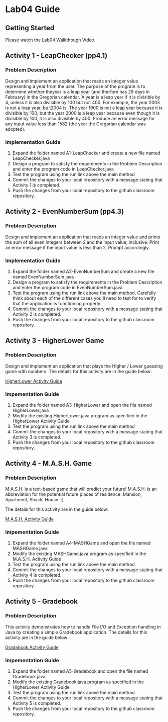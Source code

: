 # Lab04 Guide
## Getting Started
Please watch the Lab04 Walkthough Video.  
## Activity 1 - LeapChecker (pp4.1)
### Problem Description
Design and implement an application that reads an integer value representing a year from the user.  The purpose of the program is to determine whether theyear is a leap year (and therfore has 29 days in February) in the Gregorian calendar.  A year is a leap year if it is divisible by 4, unless it is also divisible by 100 but not 400.  For example, the year 2003 is not a leap year, bu t2004 is.  The year 1900 is not a leap year because it is divisible by 100, but the year 2000 is a leap year because even though it is divisible by 100, it is also divisible by 400. Produce an error message for any input value less than 1582 (the year the Gregorian calendar was adopted).
### Implementation Guide
1. Expand the folder named A1-LeapChecker and create a new file named LeapChecker.java
2. Design a program to satisfy the requirements in the Problem Description and enter the program code in LeapChecker.java
3. Test the program using the run link above the main method
4. Commit the changes to your local repository with a message stating that Activity 1 is completed.
5. Push the changes from your local repository to the github classroom repository.

## Activity 2 - EvenNumberSum (pp4.3)
### Problem Description
Design and implement an application that reads an integer value and prints the sum of all even integers between 2 and the input value, inclusive. Print an error message if the input value is less than 2. Prompt accordingly.


### Implementation Guide
1. Expand the folder named A2-EvenNumberSum and create a new file named EvenNumberSum.java
2. Design a program to satisfy the requirements in the Problem Description and enter the program code in EvenNumberSum.java
3. Test the program using the run link above the main method. Carefully think about each of the different cases you'll need to test for to verify that the application is functioning properly.
4. Commit the changes to your local repository with a message stating that Activity 2 is completed.
5. Push the changes from your local repository to the github classroom repository.

## Activity 3 - HigherLower Game
### Problem Description
Design and implement an application that plays the Higher / Lower guessing game with numbers. The details for this activity are in the guide below:

[HigherLower Activity Guide](https://docs.google.com/document/d/1V6xuHAUCOLSEpzxm5OF1Vh3zcdgl2m78AIo3S-NFY_U/edit?usp=sharing)

### Impementation Guide
1. Expand the folder named A3-HigherLower and open the file named HigherLower.java
2. Modify the existing HigherLower.java program as specified in the HigherLower Activity Guide
3. Test the program using the run link above the main method
4. Commit the changes to your local repository with a message stating that Activity 3 is completed.
5. Push the changes from your local repository to the github classroom repository.


## Activity 4 - M.A.S.H. Game
### Problem Description
M.A.S.H. is a text-based game that will predict your future!  M.A.S.H. is an abbreviation for the potential future places of residence: Mansion, Apartment, Shack, House. :)  

The details for this activity are in the guide below: 

[M.A.S.H. Activity Guide](https://docs.google.com/document/d/1-xPfyvufVYh6HVFAUjgjeazvw8aZEHjHK0gXFKKRa4Q/edit?usp=sharing)


### Impementation Guide
1. Expand the folder named A4-MASHGame and open the file named MASHGame.java
2. Modify the existing MASHGame.java program as specified in the M.A.S.H. Activity Guide
3. Test the program using the run link above the main method
4. Commit the changes to your local repository with a message stating that Activity 4 is completed.
5. Push the changes from your local repository to the github classroom repository.

## Activity 5 - Gradebook
### Problem Description
This activity demonstrates how to handle File I/O and Exception handling in Java by creating a simple Gradebook application. The details for this activity are in the guide below:

[Gradebook Activity Guide](https://docs.google.com/document/d/133y2yFQUiQxowdil4mygw4jl01NunzAJwTCxC2YfB2A/edit?usp=sharing)

### Impementation Guide
1. Expand the folder named A5-Gradebook and open the file named Gradebook.java
2. Modify the existing Gradebook.java program as specified in the HigherLower Activity Guide
3. Test the program using the run link above the main method
4. Commit the changes to your local repository with a message stating that Activity 5 is completed.
5. Push the changes from your local repository to the github classroom repository.
